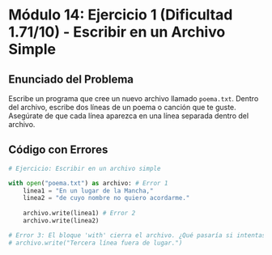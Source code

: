 # Módulo 14: Ejercicio 1 (Dificultad 1.71/10) - Escribir en un Archivo Simple

## Enunciado del Problema

Escribe un programa que cree un nuevo archivo llamado `poema.txt`.
Dentro del archivo, escribe dos líneas de un poema o canción que te guste. Asegúrate de que cada línea aparezca en una línea separada dentro del archivo.

## Código con Errores

```python
# Ejercicio: Escribir en un archivo simple

with open("poema.txt") as archivo: # Error 1
    linea1 = "En un lugar de la Mancha,"
    linea2 = "de cuyo nombre no quiero acordarme."
    
    archivo.write(linea1) # Error 2
    archivo.write(linea2)

# Error 3: El bloque 'with' cierra el archivo. ¿Qué pasaría si intentas escribir después?
# archivo.write("Tercera línea fuera de lugar.")

